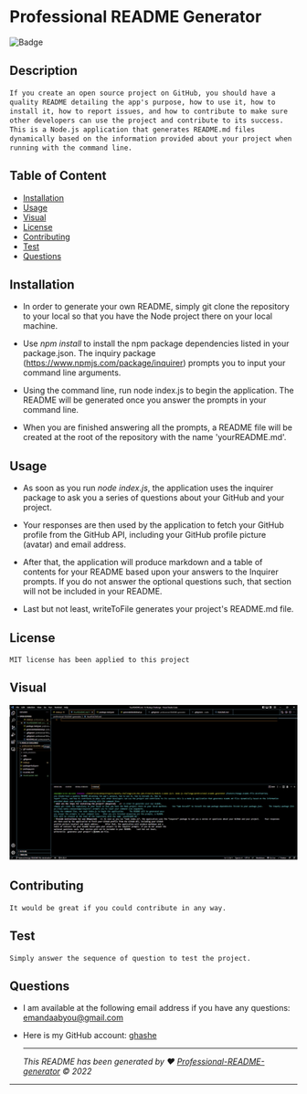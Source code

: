 # Professional README Generator

![Badge](https://img.shields.io/badge/License-MIT-blue.svg)

## Description

    If you create an open source project on GitHub, you should have a quality README detailing the app's purpose, how to use it, how to install it, how to report issues, and how to contribute to make sure other developers can use the project and contribute to its success.
    This is a Node.js application that generates README.md files dynamically based on the information provided about your project when running with the command line.

## Table of Content

- [Installation](#installation)
- [Usage](#usage)
- [Visual](#visual)
- [License](#license)
- [Contributing](#contributing)
- [Test](#test)
- [Questions](#questions)

## Installation

- In order to generate your own README, simply git clone the repository to your local so that you have the Node project there on your local machine.

- Use _npm install_ to install the npm package dependencies listed in your package.json. The inquiry package (https://www.npmjs.com/package/inquirer) prompts you to input your command line arguments.

- Using the command line, run node index.js to begin the application. The README will be generated once you answer the prompts in your command line.

- When you are finished answering all the prompts, a README file will be created at the root of the repository with the name 'yourREADME.md'.

## Usage

- As soon as you run _node index.js_, the application uses the inquirer package to ask you a series of questions about your GitHub and your project.

- Your responses are then used by the application to fetch your GitHub profile from the GitHub API, including your GitHub profile picture (avatar) and email address.

- After that, the application will produce markdown and a table of contents for your README based upon your answers to the Inquirer prompts. If you do not answer the optional questions such, that section will not be included in your README.
- Last but not least, writeToFile generates your project's README.md file.

## License

    MIT license has been applied to this project

## Visual

![alt text](./gif-readme/ProjectScreenshot.gif.png)

## Contributing

    It would be great if you could contribute in any way.

## Test

    Simply answer the sequence of question to test the project.

## Questions

- I am available at the following email address if you have any questions: emandaabyou@gmail.com
- Here is my GitHub account: [ghashe](https://github.com/ghashe)

  ***

  _This README has been generated by ❤ [Professional-README-generator](https://github.com/ghashe/professional-README-generator) © 2022_

---
